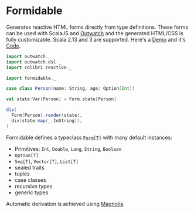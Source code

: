 # Formidable

Generates reactive HTML forms directly from type definitions. These forms can be used with ScalaJS and [Outwatch](github.com/outwatch/outwatch) and the generated HTML/CSS is fully customizable. Scala 2.13 and 3 are supported. Here's a [Demo](https://fdietze.github.io/formidable) and it's [Code](demo/src/main/scala/Main.scala).

```scala
import outwatch._
import outwatch.dsl._
import colibri.reactive._

import formidable._

case class Person(name: String, age: Option[Int])

val state:Var[Person] = Form.state[Person]

div(
  Form[Person].render(state),
  div(state.map(_.toString)),
)
```

Formidable defines a typeclass [`Form[T]`](formidable/src/main/scala/Form.scala) with many default instances:
- Primitives: `Int`, `Double`, `Long`, `String`, `Boolean`
- `Option[T]`
- `Seq[T]`, `Vector[T]`, `List[T]`
- sealed traits
- tuples
- case classes
- recursive types
- generic types

Automatic derivation is achieved using [Magnolia](https://github.com/softwaremill/magnolia).



